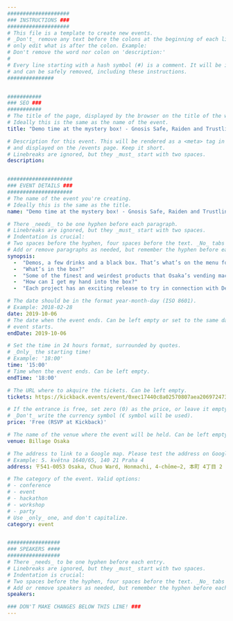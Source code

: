 ```yaml
---
####################
### INSTRUCTIONS ###
####################
# This file is a template to create new events.
# _Don't_ remove any text before the colons at the beginning of each line,
# only edit what is after the colon. Example:
# Don't remove the word nor colon on 'description:'
#
# Every line starting with a hash symbol (#) is a comment. It will be ignored
# and can be safely removed, including these instructions.
###############


###########
### SEO ###
###########
# The title of the page, displayed by the browser on the title of the window.
# Ideally this is the same as the name of the event.
title: "Demo time at the mystery box! - Gnosis Safe, Raiden and Trustlines"

# Description for this event. This will be rendered as a <meta> tag in the HTML,
# and displayed on the /events page. Keep it short.
# Linebreaks are ignored, but they _must_ start with two spaces.
description: 


#####################
### EVENT DETAILS ###
#####################
# The name of the event you're creating.
# Ideally this is the same as the title.
name: "Demo time at the mystery box! - Gnosis Safe, Raiden and Trustlines"

# There _needs_ to be one hyphen before each paragraph.
# Linebreaks are ignored, but they _must_ start with two spaces.
# Indentation is crucial:
# Two spaces before the hyphen, four spaces before the text. _No_ tabs allowed.
# Add or remove paragraphs as needed, but remember the hyphen before each entry.
synopsis: 
  -  "Demos, a few drinks and a black box. That’s what’s on the menu for this afternoon. We’ll give you some hands-on experience with the three projects, a few beers and a chance to dive into the mystery box. Join us in a relaxed atmosphere to get to know a few cool projects shaping the crypto and DeFi space and ask the people behind them anything!"
  -  "What’s in the box?"  
  -  "Some of the finest and weirdest products that Osaka’s vending machines have to offer as well as awesome merchandise and prizes!"  
  -  "How can I get my hand into the box?"  
  -  "Each project has an exciting release to try in connection with Devcon! You can try them all and draw from the box when you do."  

# The date should be in the format year-month-day (ISO 8601).
# Example: 2018-02-28
date: 2019-10-06
# The date when the event ends. Can be left empty or set to the same day the
# event starts.
endDate: 2019-10-06

# Set the time in 24 hours format, surrounded by quotes.
# _Only_ the starting time!
# Example: '18:00'
time: '15:00'
# Time when the event ends. Can be left empty.
endTime: '18:00'

# The URL where to akquire the tickets. Can be left empty.
tickets: https://kickback.events/event/0xec17440c8a02570807aea2069724736156fd3aa6

# If the entrance is free, set zero (0) as the price, or leave it empty.
# _Don't_ write the currency symbol (€ symbol will be used).
price: 'Free (RSVP at Kickback)'

# The name of the venue where the event will be held. Can be left empty.
venue: Billage Osaka

# The address to link to a Google map. Please test the address on Google Maps.
# Example: 5. května 1640/65, 140 21 Praha 4
address: 〒541-0053 Osaka, Chuo Ward, Honmachi, 4-chōme−2, 本町 4丁目 2 12 東芝大阪ビル8F

# The category of the event. Valid options:
# - conference
# - event
# - hackathon
# - workshop
# - party
# Use _only_ one, and don't capitalize.
category: event


#################
### SPEAKERS ####
#################
# There _needs_ to be one hyphen before each entry.
# Linebreaks are ignored, but they _must_ start with two spaces.
# Indentation is crucial:
# Two spaces before the hyphen, four spaces before the text. _No_ tabs allowed.
# Add or remove speakers as needed, but remember the hyphen before each entry.
speakers:

### DON'T MAKE CHANGES BELOW THIS LINE! ###
---
```

<!-- ### DON'T MAKE CHANGES BELOW THIS LINE! ### -->

<Event-Content/>
